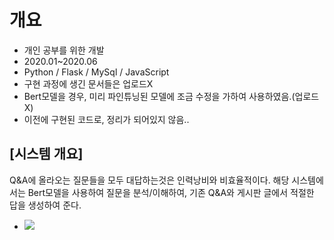 # 개요
- 개인 공부를 위한 개발
- 2020.01~2020.06
- Python / Flask / MySql / JavaScript
- 구현 과정에 생긴 문서들은 업로드X
- Bert모델을 경우, 미리 파인튜닝된 모델에 조금 수정을 가하여 사용하였음.(업로드X)
- 이전에 구현된 코드로, 정리가 되어있지 않음..

## [시스템 개요]
Q&A에 올라오는 질문들을 모두 대답하는것은 인력낭비와 비효율적이다.
해당 시스템에서는 Bert모델을 사용하여 질문을 분석/이해하여, 기존 Q&A와 게시판 글에서 적절한 답을 생성하여 준다.

- ![](https://i.imgur.com/M7FGbiS.png)
